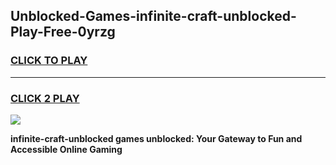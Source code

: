 
## Unblocked-Games-infinite-craft-unblocked-Play-Free-0yrzg
<h3>
<a href="https://premium76.site?title=infinite-craft-unblocked&ref=23A">CLICK TO PLAY</a></h3>
<hr>

<h3>
<a href="https://premium76.site?title=infinite-craft-unblocked&ref=23A">CLICK 2 PLAY</a>
  
</h3>

<a href="https://premium76.site?title=infinite-craft-unblocked&ref=23A"><img src="https://clearcache.store/games.png"></a>


**infinite-craft-unblocked games unblocked: Your Gateway to Fun and Accessible Online Gaming**
